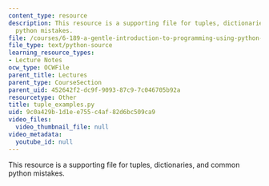 ```yaml
---
content_type: resource
description: This resource is a supporting file for tuples, dictionaries, and common
  python mistakes.
file: /courses/6-189-a-gentle-introduction-to-programming-using-python-january-iap-2011/9c0a429b1d1ee755c4af82d6bc509ca9_tuple_examples.py
file_type: text/python-source
learning_resource_types:
- Lecture Notes
ocw_type: OCWFile
parent_title: Lectures
parent_type: CourseSection
parent_uid: 452642f2-dc9f-9093-87c9-7c046705b92a
resourcetype: Other
title: tuple_examples.py
uid: 9c0a429b-1d1e-e755-c4af-82d6bc509ca9
video_files:
  video_thumbnail_file: null
video_metadata:
  youtube_id: null
---
```

This resource is a supporting file for tuples, dictionaries, and common python mistakes.